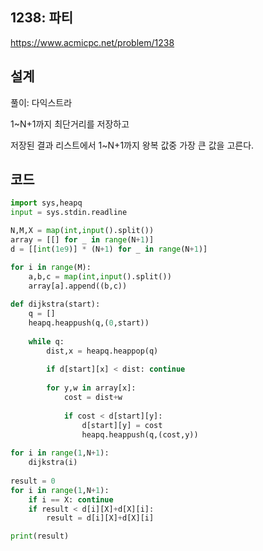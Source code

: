 <h2>1238: 파티</h2>

https://www.acmicpc.net/problem/1238

<h2>설계</h2>
풀이: 다익스트라

1~N+1까지 최단거리를 저장하고

저장된 결과 리스트에서 1~N+1까지 왕복 값중 가장 큰 값을 고른다.

<h2>코드</h2>

```python
import sys,heapq
input = sys.stdin.readline

N,M,X = map(int,input().split())
array = [[] for _ in range(N+1)]
d = [[int(1e9)] * (N+1) for _ in range(N+1)]

for i in range(M):
    a,b,c = map(int,input().split())
    array[a].append((b,c))
    
def dijkstra(start):
    q = []
    heapq.heappush(q,(0,start))
    
    while q:
        dist,x = heapq.heappop(q)
        
        if d[start][x] < dist: continue
        
        for y,w in array[x]:
            cost = dist+w
            
            if cost < d[start][y]:
                d[start][y] = cost
                heapq.heappush(q,(cost,y))
                
for i in range(1,N+1):
    dijkstra(i)
    
result = 0
for i in range(1,N+1):
    if i == X: continue
    if result < d[i][X]+d[X][i]:
        result = d[i][X]+d[X][i]

print(result)
```
